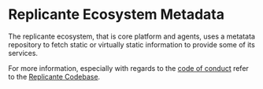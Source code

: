 # Replicante Ecosystem Metadata
The replicante ecosystem, that is core platform and agents, uses a metatata repository
to fetch static or virtually static information to provide some of its services.

For more information, especially with regards to the
[code of conduct](https://github.com/replicante-io/replicante/blob/main/CODE_OF_CONDUCT.md)
refer to the [Replicante Codebase](https://github.com/replicante-io/replicante).
